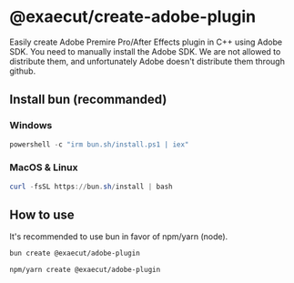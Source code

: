 # @exaecut/create-adobe-plugin

Easily create Adobe Premire Pro/After Effects plugin in C++ using Adobe SDK.
You need to manually install the Adobe SDK. We are not allowed to distribute them, and unfortunately Adobe doesn't distribute them through github.

## Install bun (recommanded)

### Windows

```powershell
powershell -c "irm bun.sh/install.ps1 | iex"
```

### MacOS & Linux

```powershell
curl -fsSL https://bun.sh/install | bash
```

## How to use

It's recommended to use bun in favor of npm/yarn (node).

```bash
bun create @exaecut/adobe-plugin
```

```bash
npm/yarn create @exaecut/adobe-plugin
```
